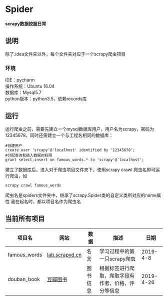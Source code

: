 # Spider
__scrapy数据挖掘日常__
## 说明
除了.idea文件夹以外，每个文件夹对应于一个scrapy爬虫项目 <br/>
### 环境
IDE：pycharm <br/>
操作系统：Ubuntu 16.04 <br/>
数据库：Mysql5.7 <br/>
python版本：python3.5，依赖records库

## 运行
运行爬虫之前，需要先建立一个mysql数据库用户，用户名为scrapy，密码为12345678，同时还需建立一个与工程名相同的数据库：
    
    #创建用户
    create user 'srcapy'@'localhost' identified by '12345678';
    #分配查询和插入数据的权限
    grant select,insert on famous_words.* to 'scrapy'@'localhost';

建立了数据库后，进入对于爬虫项目文件夹下，使用scrapy crawl 爬虫名即可运行爬虫，如

    scrapy crawl famous_words
爬虫名是spiders文件夹中，继承了scrapy.Spider类的自定义类所对应的name属性
我在起名时，都以项目名作为爬虫名

## 当前所有项目
|项目名|网站|数据|描述|日期|
|-|-|-|-|-|
|famous_words|[lab.scrapyd.cn](http://lab.scrapyd.cn)|名言|学习过程中的第一只scrapy爬虫|2019-4-8|
|douban_book|[豆瓣图书](https://book.douban.com)|图书信息|根据标签进行爬取，爬取字段有作者，价格，评分等信息|2019-4-26|

